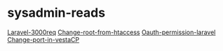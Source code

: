 # sysadmin-reads
[Laravel-3000req](https://laravel.io/forum/04-20-2014-laravel-and-3000-requestssec)
[Change-root-from-htaccess](https://www.webhostface.com/kb/knowledgebase/change-document-root-folder-htaccess/)
[Oauth-permission-laravel](https://github.com/thephpleague/oauth2-server/issues/781)
[Change-port-in-vestaCP](https://www.digitalocean.com/community/questions/how-do-i-change-the-port-used-by-vestacp-2)
